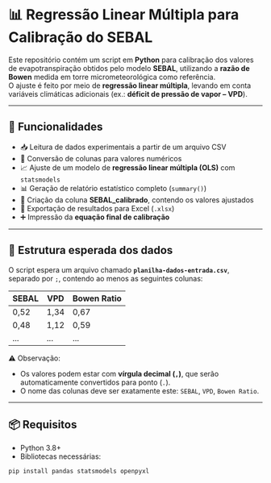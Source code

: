# 📊 Regressão Linear Múltipla para Calibração do SEBAL

Este repositório contém um script em **Python** para calibração dos valores de evapotranspiração obtidos pelo modelo **SEBAL**, utilizando a **razão de Bowen** medida em torre micrometeorológica como referência.  
O ajuste é feito por meio de **regressão linear múltipla**, levando em conta variáveis climáticas adicionais (ex.: **déficit de pressão de vapor – VPD**).

---

## 🚀 Funcionalidades
- 📥 Leitura de dados experimentais a partir de um arquivo CSV  
- 🔢 Conversão de colunas para valores numéricos  
- 📈 Ajuste de um modelo de **regressão linear múltipla (OLS)** com `statsmodels`  
- 📊 Geração de relatório estatístico completo (`summary()`)  
- 📝 Criação da coluna **SEBAL_calibrado**, contendo os valores ajustados  
- 💾 Exportação de resultados para Excel (`.xlsx`)  
- ➕ Impressão da **equação final de calibração**  

---

## 📂 Estrutura esperada dos dados
O script espera um arquivo chamado **`planilha-dados-entrada.csv`**, separado por `;`, contendo ao menos as seguintes colunas:

| SEBAL | VPD | Bowen Ratio |
|-------|-----|-------------|
| 0,52  | 1,34| 0,67        |
| 0,48  | 1,12| 0,59        |
| ...   | ... | ...         |

⚠️ Observação:  
- Os valores podem estar com **vírgula decimal (`,`)**, que serão automaticamente convertidos para ponto (`.`).  
- O nome das colunas deve ser exatamente este: `SEBAL`, `VPD`, `Bowen Ratio`.  

---

## 📦 Requisitos
- Python 3.8+  
- Bibliotecas necessárias:  

```bash
pip install pandas statsmodels openpyxl
